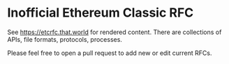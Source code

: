 # Inofficial Ethereum Classic RFC

See https://etcrfc.that.world for rendered content. There are
collections of APIs, file formats, protocols, processes.

Please feel free to open a pull request to add new or edit current
RFCs.

